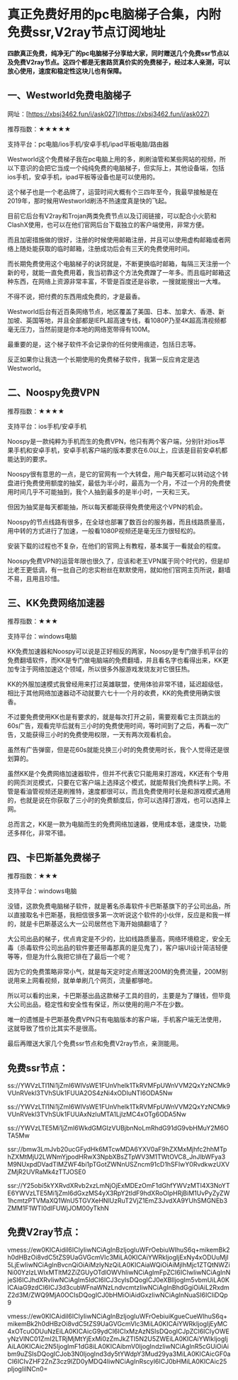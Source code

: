 # 真正免费好用的pc电脑梯子合集，内附免费ssr,V2ray节点订阅地址

**四款真正免费，纯净无广的pc电脑梯子分享给大家，同时赠送几个免费ssr节点以及免费V2ray节点。这四个都是无套路货真价实的免费梯子，经过本人亲测，可以放心使用，速度和稳定性这块儿也有保障。**

## 一、Westworld免费电脑梯子

网址：[https://xbsj3462.fun/i/ask027](https://xbsj3462.fun/i/ask027)

推荐指数：★★★★★

支持平台：pc电脑/ios手机/安卓手机/ipad平板电脑/路由器

Westworld这个免费梯子我在pc电脑上用的多，刷刷油管和某些网站的视频，所以下意识的会把它当成一个纯纯免费的电脑梯子，但实际上，其他设备端，包括ios手机，安卓手机，ipad平板等设备也是可以使用的。

这个梯子也是一个老品牌了，运营时间大概有个三四年至今，我最早接触是在2019年，那时候用Westworld刷汤不热速度真是快的飞起。

目前它后台有V2ray和Trojan两类免费节点以及订阅链接，可以配合小火箭和ClashX使用，也可以在他们官网后台下载独立的客户端使用，非常方便。

而且加密措施做的很好，注册的时候使用邮箱注册，并且可以使用虚构邮箱或者网络上随处能获取的临时邮箱，注册成功后会有三天的免费使用时间。

而长期免费使用这个电脑梯子的诀窍就是，不断更换临时邮箱，每隔三天注册一个新的号，就能一直免费用着，我当初靠这个方法免费蹭了一年多。而且临时邮箱这种东西，在网络上资源非常丰富，不管是百度还是谷歌，一搜就能搜出一大堆。

不得不说，把付费的东西用成免费的，才是最香。

Westworld后台有近百条网络节点，地区覆盖了美国、日本、加拿大、香港、新加坡、英国等地，并且全部都是IEPL超高速专线，看1080P乃至4K超高清视频都毫无压力，当然前提是你本地的网络宽带得有100M。

最重要的是，这个梯子软件不会记录你的任何使用痕迹，包括日志等。

反正如果你让我选一个长期使用的免费梯子软件，我第一反应肯定是选Westworld。


## 二、Noospy免费VPN

推荐指数：★★★★

支持平台：ios手机/安卓手机

Noospy是一款纯粹为手机而生的免费VPN，他只有两个客户端，分别针对ios苹果手机和安卓手机，安卓手机客户端的版本要求在6.0以上，应该是目前安卓机都能达到的要求。

Noospy很有意思的一点，是它的官网有一个大转盘，用户每天都可以转动这个转盘进行免费使用额度的抽奖，最低为半小时，最高为一个月，不过一个月的免费使用时间几乎不可能抽到，我个人抽到最多的是半小时，一天和三天。

但因为抽奖是每天都能抽，所以每天都能获得免费使用这个VPN的机会。

Noospy的节点线路有很多，在全球也部署了数百台的服务器，而且线路质量高，用中转的方式进行了加速，一般看1080P视频还是毫无压力很轻松的。

安装下载的过程也不复杂，在他们的官网上有教程，基本属于一看就会的程度。
 
Noospy免费VPN的运营年限也很久了，应该和老王VPN属于同个时代的，但是却比老王更低调，有一批自己的忠实粉丝在默默使用，就如他们官网主页所说，翻墙不易，且用且珍惜。

## 三、KK免费网络加速器

推荐指数：★★★

支持平台：windows电脑

KK免费加速器和Noospy可以说是正好相反的两家，Noospy是专门做手机平台的免费翻墙软件，而KK是专门做电脑端的免费翻墙，并且看名字也看得出来，KK更加专注于网络加速这个领域，所以很多外服游戏发烧友对它很狂热。

KK的外服加速模式我曾经用来打过英雄联盟，使用体验非常不错，延迟超级低，相比于其他网络加速器动不动就要六七十一个月的收费，KK的免费使用确实很香。

不过要免费使用KK也是有要求的，就是每次打开之前，需要观看它主页跳出的60s广告，观看完毕后就有三小时的免费使用时间，等时间到了之后，再看一次广告，又能获得三小时的免费使用权限，一天有两次观看机会。

虽然有广告弹窗，但是花60s就能兑换三小时的免费使用时长，我个人觉得还是很划算的。

虽然KK是个免费网络加速器软件，但并不代表它只能用来打游戏，KK还有个专用的网页浏览模式，只要在它客户端上选择这个模式，就能帮我们免费科学上网。不管是看油管视频还是刷推特，速度都很可以，而且免费使用时长是和游戏模式通用的，也就是说在你获取了三小时的免费额度后，你可以选择打游戏，也可以选择上网。

总而言之，KK是一款为电脑而生的免费网络加速器，使用成本低，速度快，功能还多样化，非常不错。

## 四、卡巴斯基免费梯子

推荐指数：★★★

支持平台：windows电脑

没错，这款免费电脑梯子软件，就是著名杀毒软件卡巴斯基旗下的子公司出品，所以直接取名卡巴斯基，我相信很多第一次听说这个软件的小伙伴，反应是和我一样的，就是卡巴斯基这么大一公司居然也下海开始搞翻墙了？

大公司出品的梯子，优点肯定是不少的，比如线路质量高，网络环境稳定，安全无毒（杀毒软件公司出品的软件要还带毒那真的是见鬼了），客户端UI设计简洁轻便等等，但是为什么我把它排在了最后一个呢？

因为它的免费策略非常小气，就是每天定时定点赠送200M的免费流量，200M别说用来上网看视频，就单单刷几个网页，流量都够呛。

所以可以看的出来，卡巴斯基出品这款梯子工具的目的，主要是为了赚钱，但毕竟大公司出品，稳定性和安全性有保证，所以使用的用户不在少数。

唯一的遗憾是卡巴斯基免费VPN只有电脑版本的客户端，手机客户端无法使用，这就导致了性价比其实不是很高。

最后再赠送大家几个免费ssr节点和免费V2ray节点，亲测能用。

## 免费ssr节点：

ss://YWVzLTI1Ni1jZmI6WlVsWE1FUnVhelk1TkRVMFpUWnVVM2QxYzNCMk9VUnRVekl3TVhSUk1FUUA2OS4zNi4xODIuNTI6ODA5Nw

ss://YWVzLTI1Ni1jZmI6WlVsWE1FUnVhelk1TkRVMFpUWnVVM2QxYzNCMk9VUnRVekl3TVhSUk1FUUAxNzIuMTA1LjIzMC4xOTg6ODA5Nw

ss://YWVzLTE5Mi1jZmI6WkdGMGIzVUBjbnNoLmRhdG91dG9vbHMuY2M6OTA5Mw

ssr://bmw3LmJvb20ucGFydHk6MTcwMDA6YXV0aF9hZXMxMjhfc2hhMTphZXMtMjU2LWNmYjpodHRwX3NpbXBsZTpWV3M1TWtOVC8_JnJlbWFya3M9NUxpdDVadTlMZWF4bi1pTGotZWNnUSZncm91cD1hSFIwY0RvdkwzUXVZMjR2UVRaMk4zTTJOSE0

ssr://Y25obi5kYXRvdXRvb2xzLmNjOjExMDEzOmF1dGhfYWVzMTI4X3NoYTE6YWVzLTE5Mi1jZmI6dGxzMS4yX3RpY2tldF9hdXRoOlpHRjBiM1UvPyZyZW1hcmtzPTVMaXQ1WnU5TGVXeHNlUzRuT2VjZ1EmZ3JvdXA9YUhSMGNEb3ZMM1F1WTI0dlFUWjJOM00yTkhN


## 免费V2ray节点：

vmess://ew0KICAidiI6ICIyIiwNCiAgInBzIjogIuWFrOebiuWIhuS6q+mikemBk2h0dHBzOi8vdC5tZS9UaGVGcmVlc3MiLA0KICAiYWRkIjogIjExNy4xODUuMjI5LjEwIiwNCiAgInBvcnQiOiAiMzIyNzQiLA0KICAiaWQiOiAiMjlhMjc1ZTQtNWZiNi00YzIzLWIxMTItM2ZiZGUyOTdlOWVhIiwNCiAgImFpZCI6ICIwIiwNCiAgInNjeSI6ICJhdXRvIiwNCiAgIm5ldCI6ICJ3cyIsDQogICJ0eXBlIjogIm5vbmUiLA0KICAiaG9zdCI6ICJ3d3cubWFnaWNzLndvcmtzIiwNCiAgInBhdGgiOiAiL2RxdmZ2d3M/ZWQ9MjA0OCIsDQogICJ0bHMiOiAidGxzIiwNCiAgInNuaSI6ICIiDQp9

vmess://ew0KICAidiI6ICIyIiwNCiAgInBzIjogIuWFrOebiuiKgueCueWIhuS6q+mikemBk2h0dHBzOi8vdC5tZS9UaGVGcmVlc3MiLA0KICAiYWRkIjogIjEyMC4xOTcuODUuNzEiLA0KICAicG9ydCI6ICIxMzAzNSIsDQogICJpZCI6ICIyOWEyNzVlNC01ZmI2LTRjMjMtYjExMi0zZmJkZTI5N2U5ZWEiLA0KICAiYWlkIjogIjAiLA0KICAic2N5IjogImF1dG8iLA0KICAibmV0IjogIndzIiwNCiAgInR5cGUiOiAibm9uZSIsDQogICJob3N0IjogInd3dy5tYWdpY3Mud29ya3MiLA0KICAicGF0aCI6ICIvZHF2ZnZ3cz9lZD0yMDQ4IiwNCiAgInRscyI6ICJ0bHMiLA0KICAic25pIjogIiINCn0=

